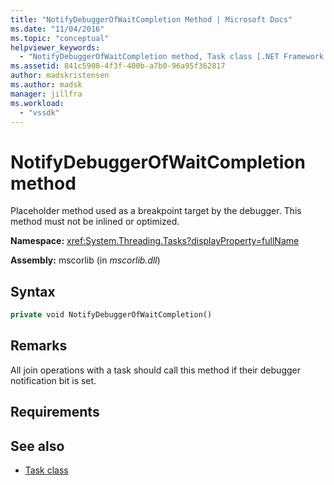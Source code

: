 ```yaml
---
title: "NotifyDebuggerOfWaitCompletion Method | Microsoft Docs"
ms.date: "11/04/2016"
ms.topic: "conceptual"
helpviewer_keywords:
  - "NotifyDebuggerOfWaitCompletion method, Task class [.NET Framework debug engines]"
ms.assetid: 841c5908-4f3f-400b-a7b0-96a95f362817
author: madskristensen
ms.author: madsk
manager: jillfra
ms.workload:
  - "vssdk"
---
```

# NotifyDebuggerOfWaitCompletion method
Placeholder method used as a breakpoint target by the debugger. This method must not be inlined or optimized.

 **Namespace:** <xref:System.Threading.Tasks?displayProperty=fullName>

 **Assembly:** mscorlib (in *mscorlib.dll*)

## Syntax

```vb
private void NotifyDebuggerOfWaitCompletion()
```

## Remarks
 All join operations with a task should call this method if their debugger notification bit is set.

## Requirements

## See also
- [Task class](../../extensibility/debugger/task-class-internal-members.md)
